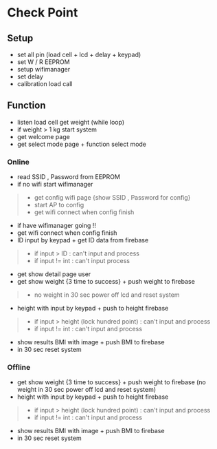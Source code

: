 # **Check Point**
## Setup <br>
- set all pin (load cell + lcd + delay + keypad) <br>
- set W / R EEPROM <br>
- setup wifimanager <br>
- set delay <br>
- calibration load call <br>
## Function <br>
- listen load cell get weight (while loop)<br>
- if weight > 1 kg start system <br>
- get welcome page<br>
- get select mode page + function select mode<br>
### Online <br>
- read SSID , Password from EEPROM
- if no wifi start wifimanager 
 > - get config wifi page {show SSID , Password for config} <br>
 > - start AP to config <br>
 > - get wifi connect when config finish <br>
- if have wifimanager going !! 
- get wifi connect when config finish
- ID input by keypad + get ID data from firebase 
 > - if input > ID : can't input and process <br>
 > - if input != int : can't input process
- get show detail page user
- get show weight {3 time to success} + push weight to firebase 
 > - no weight in 30 sec power off lcd and reset system
- height with input by keypad + push to height firebase  
 > - if input > height (lock hundred point) : can't input and process 
 > - if input != int : can't input and process
- show results BMI with image  + push BMI to firebase 
- in 30 sec reset system
### Offline
- get show weight \{3 time to success\} + push weight to firebase (no weight in 30 sec power off lcd and reset system)
- height with input by keypad + push to height firebase  
 > - if input > height (lock hundred point) : can't input and process 
 > - if input != int : can't input and process
- show results BMI with image  + push BMI to firebase 
- in 30 sec reset system
